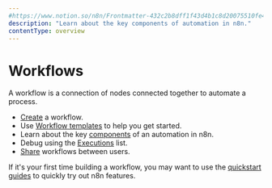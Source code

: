 ```yaml
---
#https://www.notion.so/n8n/Frontmatter-432c2b8dff1f43d4b1c8d20075510fe4
description: "Learn about the key components of automation in n8n."
contentType: overview
---
```


# Workflows

A workflow is a connection of nodes connected together to automate a process.


* [Create](/workflows/create/) a workflow.
* Use [Workflow templates](/workflows/templates/) to help you get started.
* Learn about the key [components](/workflows/components/) of an automation in n8n.
* Debug using the [Executions](/workflows/executions/) list.
* [Share](/workflows/sharing/) workflows between users.

If it's your first time building a workflow, you may want to use the [quickstart guides](/try-it-out/) to quickly try out n8n features.
